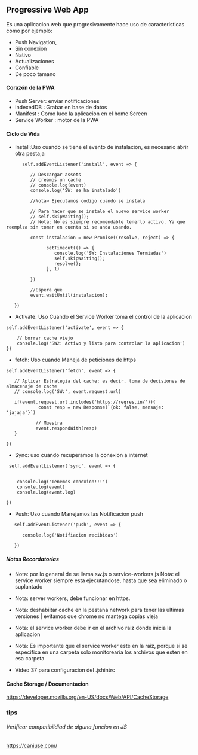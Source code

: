 ## Progressive Web App

Es una aplicacion web que progresivamente hace uso de caracteristicas como por ejemplo:

- Push Navigation, 
- Sin conexion 
- Nativo
- Actualizaciones
- Confiable 
- De poco tamano

#### Corazón de la PWA


- Push Server: enviar notificaciones
- indexedDB : Grabar en base de datos
- Manifest : Como luce la aplicacion en el home Screen
- Service Worker : motor de la PWA


#### Ciclo de Vida

 - Install:Uso cuando se tiene el evento de instalacion, es necesario abrir otra pesta;a
```
      self.addEventListener('install', event => {

         // Descargar assets
         // creamos un cache
         // console.log(event)
         console.log('SW: se ha instalado')

         //Nota> Ejecutamos codigo cuando se instala

         // Para hacer que se instale el nuevo service worker
         // self.skipWaiting();
         // Nota: No es siempre recomendable tenerlo activo. Ya que reemplza sin tomar en cuenta si se anda usando.

         const instalacion = new Promise((resolve, reject) => {

               setTimeout(() => {
                  console.log('SW: Instalaciones Termiadas')
                  self.skipWaiting();
                  resolve();
               }, 1)

         })

         //Espera que
         event.waitUntil(instalacion);

   })
```
 - Activate: Uso Cuando el Service Worker toma el control de la aplicacion
```
self.addEventListener('activate', event => {
    
    // borrar cache viejo
    console.log('SW2: Activo y listo para controlar la aplicacion')
})
```

 - fetch: Uso cuando Maneja de peticiones de https

 ```
self.addEventListener('fetch', event => {

    // Aplicar Estrategia del cache: es decir, toma de decisiones de almacenaje de cache
    // console.log('SW:', event.request.url)
    
    if(event.request.url.includes('https://reqres.in/')){
             const resp = new Response(`{ok: false, mensaje: 'jajaja'}`)
             
            // Muestra
            event.respondWith(resp)
    }

})
```
- Sync: uso cuando recuperamos la conexion a internet

```
 self.addEventListener('sync', event => {


    console.log('Tenemos conexion!!!')
    console.log(event)
    console.log(event.log)

})
```

 - Push: Uso cuando Manejamos las  Notificacion push
 
```
   self.addEventListener('push', event => {

      console.log('Notifiacion recibidas')

   })

```

##### Notas Recordatorias

- Nota: por lo general de se llama sw.js o service-workers.js
   Nota: el service worker siempre esta ejecutandose, hasta que sea eliminado o suplantado

- Nota: server workers, debe funcionar en https. 

- Nota: deshabiitar cache en la pestana network para tener las ultimas versiones | evitamos que chrome no mantega copias vieja

- Nota:  el service worker debe ir en el archivo raiz donde inicia la aplicacion

- Nota: Es importante que el service worker este en la raiz, porque si se especifica en una carpeta solo monitorearia los archivos que esten en esa carpeta

- Video 37 para configuracion del .jshintrc



#### Cache Storage / Documentacion

https://developer.mozilla.org/en-US/docs/Web/API/CacheStorage


### tips

###### Verificar compatibildiad de alguna funcion en JS 

https://caniuse.com/


